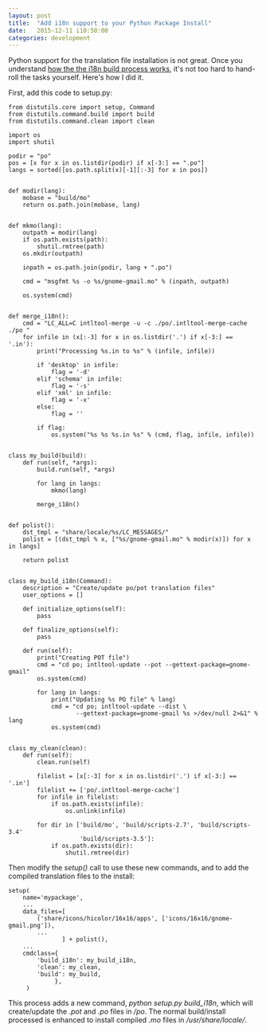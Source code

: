 ```yaml
---
layout: post
title:  "Add i18n support to your Python Package Install"
date:   2015-12-11 i10:50:00
categories: development
---
```


Python support for the translation file installation is not great. Once you
understand [how the the i18n build process works], it's not too hard to
hand-roll the tasks yourself. Here's how I did it.

[how the the i18n build process works]: https://davesteele.github.io/debian/development/2015/12/10/i18n-build-flow/

First, add this code to setup.py:


    from distutils.core import setup, Command
    from distutils.command.build import build
    from distutils.command.clean import clean
    
    import os
    import shutil
    
    podir = "po"
    pos = [x for x in os.listdir(podir) if x[-3:] == ".po"]
    langs = sorted([os.path.split(x)[-1][:-3] for x in pos])
    
    
    def modir(lang):
        mobase = "build/mo"
        return os.path.join(mobase, lang)
    
    
    def mkmo(lang):
        outpath = modir(lang)
        if os.path.exists(path):
            shutil.rmtree(path)
        os.mkdir(outpath)
    
        inpath = os.path.join(podir, lang + ".po")
    
        cmd = "msgfmt %s -o %s/gnome-gmail.mo" % (inpath, outpath)
    
        os.system(cmd)
    
    
    def merge_i18n():
        cmd = "LC_ALL=C intltool-merge -u -c ./po/.intltool-merge-cache ./po "
        for infile in (x[:-3] for x in os.listdir('.') if x[-3:] == '.in'):
            print("Processing %s.in to %s" % (infile, infile))
    
            if 'desktop' in infile:
                flag = '-d'
            elif 'schema' in infile:
                flag = '-s'
            elif 'xml' in infile:
                flag = '-x'
            else:
                flag = ''
    
            if flag:
                os.system("%s %s %s.in %s" % (cmd, flag, infile, infile))
    
    
    class my_build(build):
        def run(self, *args):
            build.run(self, *args)
    
            for lang in langs:
                mkmo(lang)
    
            merge_i18n()
    
    
    def polist():
        dst_tmpl = "share/locale/%s/LC_MESSAGES/"
        polist = [(dst_tmpl % x, ["%s/gnome-gmail.mo" % modir(x)]) for x in langs]
    
        return polist
    
    
    class my_build_i18n(Command):
        description = "Create/update po/pot translation files"
        user_options = []
    
        def initialize_options(self):
            pass
    
        def finalize_options(self):
            pass
    
        def run(self):
            print("Creating POT file")
            cmd = "cd po; intltool-update --pot --gettext-package=gnome-gmail"
            os.system(cmd)
    
            for lang in langs:
                print("Updating %s PO file" % lang)
                cmd = "cd po; intltool-update --dist \
                       --gettext-package=gnome-gmail %s >/dev/null 2>&1" % lang
                os.system(cmd)
    
    
    class my_clean(clean):
        def run(self):
            clean.run(self)
    
            filelist = [x[:-3] for x in os.listdir('.') if x[-3:] == '.in']
            filelist += ['po/.intltool-merge-cache']
            for infile in filelist:
                if os.path.exists(infile):
                    os.unlink(infile)
    
            for dir in ['build/mo', 'build/scripts-2.7', 'build/scripts-3.4'
                        'build/scripts-3.5']:
                if os.path.exists(dir):
                    shutil.rmtree(dir)

Then modify the *setup()* call to use these new commands, and to add the
compiled translation files to the install:

    setup(
        name='mypackage',
        ...
        data_files=[
            ('share/icons/hicolor/16x16/apps', ['icons/16x16/gnome-gmail.png']),
            ...
                   ] + polist(),
        ...
        cmdclass={
            'build_i18n': my_build_i18n,
            'clean': my_clean,
            'build': my_build,
                 },
         )

This process adds a new command, *python setup.py build_i18n*, which will
create/update the *.pot* and *.po* files in */po*. The normal build/install
processed is enhanced to install compiled *.mo* files in */usr/share/locale/*.
